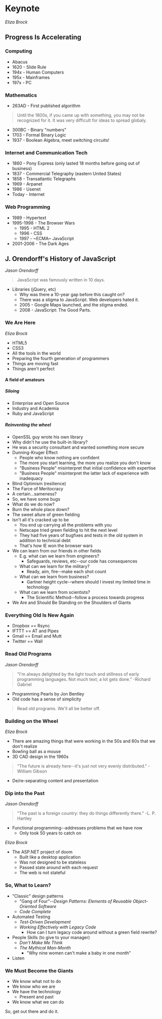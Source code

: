 # Keynote
*Eliza Brock*

## Progress Is Accelerating

### Computing

- Abacus
- 1620 - Slide Rule
- 194x - Human Computers
- 195x - Mainframes
- 197x - PC

### Mathematics

- 263AD - First published algorithm

> Until the 1800s, if you came up with something, you may not be recognized for it.  It was very difficult for ideas to spread globaly.

- 300BC - Binary "numbers"
- 1703 - Formal Binary Logic
- 1937 - Boolean Algebra, meet switching circuits!

### Internet and Communication Tech

- 1860 - Pony Express (only lasted 18 months before going out of business)
- 1837 - Commercial Telegraphy (eastern United States)
- 1858 - Transatlantic Telegraphs
- 1969 - Arpanet
- 1986 - Usenet
- Today - Internet

### Web Programming

- 1989 - Hypertext
- 1995-1998 - The Browser Wars
  - 1995 - HTML 2
  - 1996 - CSS
  - 1997 - ~ECMA~ JavaScript
- 2001-2006 - The Dark Ages

## J. Orendorff's History of JavaScript
*Jason Orendorff*

> JavaScript was famously written in 10 days.

- Libraries (jQuery, etc)
  - Why was there a 10-year gap before this caught on?
  - There was a stigma to JavaScript.  Web developers hated it.
  - 2005 - Google Maps launched, and the stigma ended.
  - 2008 - JavaScript: The Good Parts.

### We Are Here
*Eliza Brock*

- HTML5
- CSS3
- All the tools in the world
- Preparing the fourth generation of programmers
- Things are moving fast
- Things aren't perfect

#### A field of amateurs

##### Siloing
- Enterprise and Open Source
- Industry and Academia
- Ruby and JavaScript

##### Reinventing the wheel
  - OpenSSL guy wrote his own library
  - Why didn't he use the built-in library?
  - He was a security consultant and wanted something more secure
  - Dunning-Kruger Effect
    - People who know nothing are confident
    - The more you start learning, the more you realize you don't know
    - "Business People" misinterpret that initial confidence with expertise
    - "Business People" misinterpret the latter lack of experience with inadequacy
- Blind Optimism (resilience)
- The Farce of Meritocracy
- A certain...sameness?
- So, we have some bugs
- What do we do now?
- Burn the whole place down?
- The sweet allure of green fielding
- Isn't all it's cracked up to be 
  - You end up carrying all the problems with you
  - Netscape tried green fielding to hit the next level
  - They had five years of bugfixes and tests in the old system in addition to technical debt
  - That's how IE won the browser wars
- We can learn from our friends in other fields
  - E.g. what can we learn from engineers? 
    - Safeguards, reviews, etc--our code has consequences
  - What can we learn for the military?
    - Ready, aim, fire--make each shot count
  - What can we learn from business?
    - Gartner height cycle--where should I invest my limited time in technology
  - What can we learn from scientists?
    - The Scientific Method--follow a process towards progress
- We Are and Should Be Standing on the Shoulders of Giants

### Everything Old Is New Again

- Dropbox == Rsync
- IFTTT == AT and Pipes
- Gmail == Email and Mutt
- Twitter == Wall

### Read Old Programs
*Jason Orendorff*

> "I'm always delighted by the light touch and stillness of early programming languages. Not much text; a lot gets done." -Richard Gabriel

- Programming Pearls by Jon Bentley
- Old code has a sense of simplicity

> Read old programs.  We'll all be better off.

### Building on the Wheel
*Eliza Brock*

- There are amazing things that were working in the 50s and 60s that we don't realize
- Bowling ball as a mouse
- 3D CAD design in the 1960s

> "The future is already here--it's just not very evenly distributed." -William Gibson

- De/re-separating content and presentation

### Dip into the Past
*Jason Orendorff*

> "The past is a foreign country: they do things differently there." -L. P. Hartley

- Functional programming--addresses problems that we have now
  - Only took 50 years to catch on


*Eliza Brock*

- The ASP.NET project of doom
  - Built like a desktop application
  - Was not designed to be stateless
  - Passed state around with each request
  - The web is not stateful

### So, What to Learn?

- "Classic" design patterns
  - "Gang of Four"--*Design Patterns: Elements of Reusable Object-Oriented Software*
  - *Code Complete*
- Automated Testing
  - *Test-Driven Development*
  - *Working Effectively with Legacy Code*
    - How can I turn legacy code around without a green field rewrite?
- People Skills (to give to your manager)
  - *Don't Make Me Think*
  - *The Mythical Man-Month*
    - "Why nine women can't make a baby in one month"
- Listen

### We Must Become the Giants

- We know what not to do
- We know who we are
- We have the technology
  - Present and past
- We know what we can do

So, get out there and do it.
